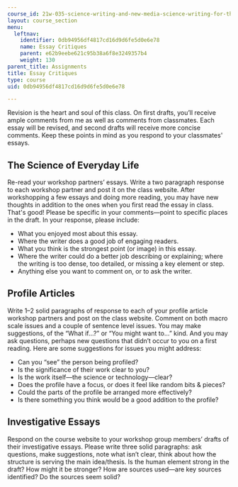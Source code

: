 ```yaml
---
course_id: 21w-035-science-writing-and-new-media-science-writing-for-the-public-spring-2018
layout: course_section
menu:
  leftnav:
    identifier: 0db94956df4817cd16d9d6fe5d0e6e78
    name: Essay Critiques
    parent: e62b9eebe621c95b38a6f8e3249357b4
    weight: 130
parent_title: Assignments
title: Essay Critiques
type: course
uid: 0db94956df4817cd16d9d6fe5d0e6e78

---
```


Revision is the heart and soul of this class. On first drafts, you’ll receive ample comments from me as well as comments from classmates. Each essay will be revised, and second drafts will receive more concise comments. Keep these points in mind as you respond to your classmates' essays.

The Science of Everyday Life
----------------------------

Re-read your workshop partners’ essays. Write a two paragraph response to each workshop partner and post it on the class website. After workshopping a few essays and doing more reading, you may have new thoughts in addition to the ones when you first read the essay in class. That's good! Please be specific in your comments—point to specific places in the draft. In your response, please include:

*   What you enjoyed most about this essay.
*   Where the writer does a good job of engaging readers.
*   What you think is the strongest point (or image) in this essay.
*   Where the writer could do a better job describing or explaining; where the writing is too dense, too detailed, or missing a key element or step.
*   Anything else you want to comment on, or to ask the writer.

Profile Articles
----------------

Write 1–2 solid paragraphs of response to each of your profile article workshop partners and post on the class website. Comment on both macro scale issues and a couple of sentence level issues. You may make suggestions, of the “What if…?” or “You might want to…” kind. And you may ask questions, perhaps new questions that didn’t occur to you on a first reading. Here are some suggestions for issues you might address:

*   Can you “see” the person being profiled?
*   Is the significance of their work clear to you?
*   Is the work itself—the science or technology—clear?
*   Does the profile have a focus, or does it feel like random bits & pieces?
*   Could the parts of the profile be arranged more effectively?
*   Is there something you think would be a good addition to the profile?

Investigative Essays
--------------------

Respond on the course website to your workshop group members’ drafts of their investigative essays. Please write three solid paragraphs: ask questions, make suggestions, note what isn’t clear, think about how the structure is serving the main idea/thesis. Is the human element strong in the draft? How might it be stronger? How are sources used—are key sources identified? Do the sources seem solid?